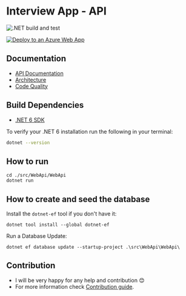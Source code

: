 # Interview App - API

![.NET build and test](https://github.com/3PillarGlobal-Ostrava/interview-app-api/workflows/.NET%20build%20and%20test/badge.svg)

[![Deploy to an Azure Web App](https://github.com/3PillarGlobal-Czechia/interview-app-api/actions/workflows/dotnet-deploy.yml/badge.svg)](https://github.com/3PillarGlobal-Czechia/interview-app-api/actions/workflows/dotnet-deploy.yml)

## Documentation

- [API Documentation](docs/API_DOCUMENTATION.md)
- [Architecture](docs/ARCHITECTURE.md)
- [Code Quality](docs/CODE_QUALITY.md)


## Build Dependencies

- [.NET 6 SDK](https://dotnet.microsoft.com/download/dotnet/6.0)

To verify your .NET 6 installation run the following in your terminal:

```bash
dotnet --version
```

## How to run

```
cd ./src/WebApi/WebApi
dotnet run
```

## How to create and seed the database

Install the `dotnet-ef` tool if you don't have it:

```
dotnet tool install --global dotnet-ef
```

Run a Database Update:

```
dotnet ef database update --startup-project .\src\WebApi\WebApi\
```

## Contribution
- I will be very happy for any help and contribution :blush:
- For more information check [Contribution guide](/CONTRIBUTING.md). 
